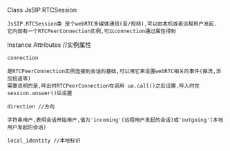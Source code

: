 Class JsSIP.RTCSession

    JsSIP.RTCSession类 是个webRTC多媒体通信(音/视频),可以由本机或者远程用户发起.
    它内部有一个RTCPeerConnection实例,可以connection通过属性得到
    
Instance Attributes //实例属性

    connection
    
    是RTCPeerConnection实例连接到会话的基础,可以用它来设置webRTC相关的事件(推流,添加信道等)
    需要说明的是,呼出时RTCPeerConnection在调用 ua.call()之后设置,呼入时在session.answer()后设置
    
    direction //方向
    
    字符串用户,表明会话开始用户,值为'incoming'(远程用户发起的会话)或'outgoing'(本地用户发起的会话)
    
    local_identity //本地标识
    
    